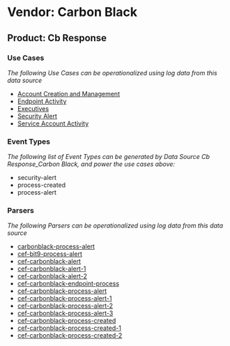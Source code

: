 Vendor: Carbon Black
====================
Product: Cb Response
--------------------

### Use Cases

_The following Use Cases can be operationalized using log data from this data source_

* [Account Creation and Management](../UseCases/usecase_account_creation_and_management.md)
* [Endpoint Activity](../UseCases/usecase_endpoint_activity.md)
* [Executives](../UseCases/usecase_executives.md)
* [Security Alert](../UseCases/usecase_security_alert.md)
* [Service Account Activity](../UseCases/usecase_service_account_activity.md)


### Event Types

_The following list of Event Types can be generated by Data Source Cb Response_Carbon Black, and power the use cases above:_

- security-alert
- process-created
- process-alert


### Parsers

_The following Parsers can be operationalized using log data from this data source_

* [carbonblack-process-alert](../Parsers/parserContent_carbonblack-process-alert.md)
* [cef-bit9-process-alert](../Parsers/parserContent_cef-bit9-process-alert.md)
* [cef-carbonblack-alert](../Parsers/parserContent_cef-carbonblack-alert.md)
* [cef-carbonblack-alert-1](../Parsers/parserContent_cef-carbonblack-alert-1.md)
* [cef-carbonblack-alert-2](../Parsers/parserContent_cef-carbonblack-alert-2.md)
* [cef-carbonblack-endpoint-process](../Parsers/parserContent_cef-carbonblack-endpoint-process.md)
* [cef-carbonblack-process-alert](../Parsers/parserContent_cef-carbonblack-process-alert.md)
* [cef-carbonblack-process-alert-1](../Parsers/parserContent_cef-carbonblack-process-alert-1.md)
* [cef-carbonblack-process-alert-2](../Parsers/parserContent_cef-carbonblack-process-alert-2.md)
* [cef-carbonblack-process-alert-3](../Parsers/parserContent_cef-carbonblack-process-alert-3.md)
* [cef-carbonblack-process-created](../Parsers/parserContent_cef-carbonblack-process-created.md)
* [cef-carbonblack-process-created-1](../Parsers/parserContent_cef-carbonblack-process-created-1.md)
* [cef-carbonblack-process-created-2](../Parsers/parserContent_cef-carbonblack-process-created-2.md)

